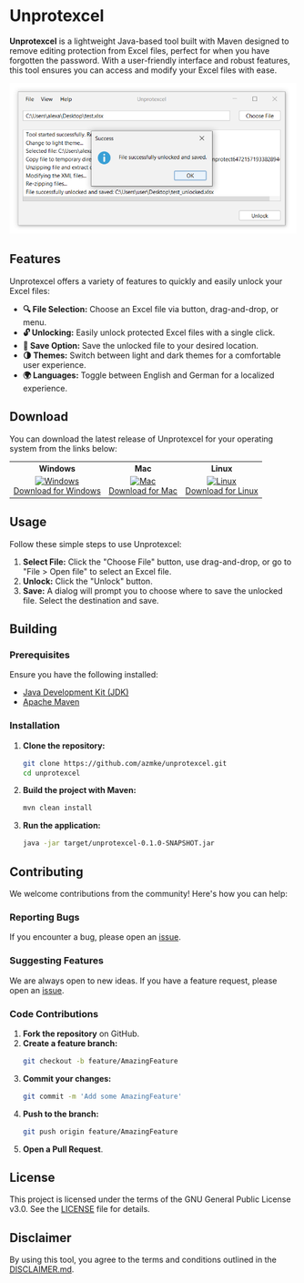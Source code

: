 # Unprotexcel

**Unprotexcel** is a lightweight Java-based tool built with Maven designed to remove editing protection from Excel files, perfect for when you have forgotten the password. With a user-friendly interface and robust features, this tool ensures you can access and modify your Excel files with ease.

<div align="center">
    <img src="docs/assets/gui_screenshot.PNG" alt="Tool Interface" width="787">
</div>

## Features

Unprotexcel offers a variety of features to quickly and easily unlock your Excel files:

- **🔍 File Selection:** Choose an Excel file via button, drag-and-drop, or menu.
- **🔓 Unlocking:** Easily unlock protected Excel files with a single click.
- **💾 Save Option:** Save the unlocked file to your desired location.
- **🌗 Themes:** Switch between light and dark themes for a comfortable user experience.
- **🌍 Languages:** Toggle between English and German for a localized experience.

## Download

You can download the latest release of Unprotexcel for your operating system from the links below:

<div align="left">
  <table>
    <tr>
      <th>Windows</th>
      <th>Mac</th>
      <th>Linux</th>
    </tr>
    <tr>
      <td align="center">
        <a href="https://github.com/azmke/unprotexcel/releases/download/latest/windows-installer.exe">
          <img src="https://img.icons8.com/color/48/000000/windows-10.png" alt="Windows"/>
          <br/>
          Download for Windows
        </a>
      </td>
      <td align="center">
        <a href="https://github.com/azmke/unprotexcel/releases/download/latest/mac-installer.dmg">
          <img src="https://img.icons8.com/color/48/000000/mac-logo.png" alt="Mac"/>
          <br/>
          Download for Mac
        </a>
      </td>
      <td align="center">
        <a href="https://github.com/azmke/unprotexcel/releases/download/latest/linux-installer.sh">
          <img src="https://img.icons8.com/color/48/000000/linux.png" alt="Linux"/>
          <br/>
          Download for Linux
        </a>
      </td>
    </tr>
  </table>
</div>

## Usage

Follow these simple steps to use Unprotexcel:

1. **Select File:** Click the "Choose File" button, use drag-and-drop, or go to "File > Open file" to select an Excel file.
2. **Unlock:** Click the "Unlock" button.
3. **Save:** A dialog will prompt you to choose where to save the unlocked file. Select the destination and save.

## Building

### Prerequisites
Ensure you have the following installed:
- [Java Development Kit (JDK)](https://www.oracle.com/java/technologies/javase-jdk11-downloads.html)
- [Apache Maven](https://maven.apache.org/)

### Installation

1. **Clone the repository:**
    ```bash
    git clone https://github.com/azmke/unprotexcel.git
    cd unprotexcel
    ```

2. **Build the project with Maven:**
    ```bash
    mvn clean install
    ```

3. **Run the application:**
    ```bash
    java -jar target/unprotexcel-0.1.0-SNAPSHOT.jar
    ```

## Contributing

We welcome contributions from the community! Here's how you can help:

### Reporting Bugs
If you encounter a bug, please open an [issue](https://github.com/azmke/unprotexcel/issues).

### Suggesting Features
We are always open to new ideas. If you have a feature request, please open an [issue](https://github.com/azmke/unprotexcel/issues).

### Code Contributions
1. **Fork the repository** on GitHub.
2. **Create a feature branch:**
    ```bash
    git checkout -b feature/AmazingFeature
    ```
3. **Commit your changes:**
    ```bash
    git commit -m 'Add some AmazingFeature'
    ```
4. **Push to the branch:**
    ```bash
    git push origin feature/AmazingFeature
    ```
5. **Open a Pull Request**.


## License

This project is licensed under the terms of the GNU General Public License v3.0. See the [LICENSE](./LICENSE) file for details.

## Disclaimer

By using this tool, you agree to the terms and conditions outlined in the [DISCLAIMER.md](DISCLAIMER.md).
